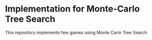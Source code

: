 # Implementation for Monte-Carlo Tree Search

This repository implements few games using Monte Carlo Tree Search 